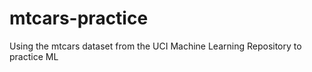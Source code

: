 # mtcars-practice
Using the mtcars dataset from the UCI Machine Learning Repository to practice ML 
